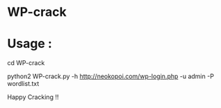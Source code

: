 # WP-crack

# Usage :

cd WP-crack

python2 WP-crack.py -h http://neokopoi.com/wp-login.php -u admin -P wordlist.txt

Happy Cracking !!

